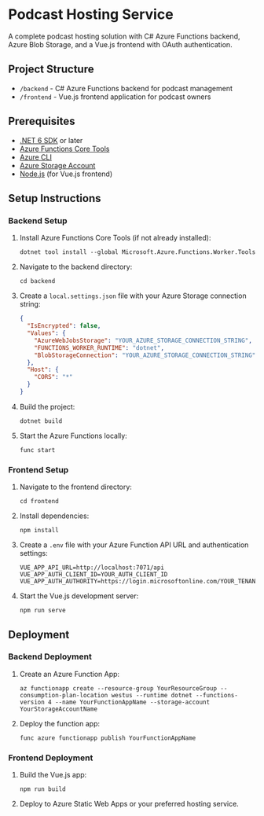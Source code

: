 # Podcast Hosting Service

A complete podcast hosting solution with C# Azure Functions backend, Azure Blob Storage, and a Vue.js frontend with OAuth authentication.

## Project Structure

- `/backend` - C# Azure Functions backend for podcast management
- `/frontend` - Vue.js frontend application for podcast owners

## Prerequisites

- [.NET 6 SDK](https://dotnet.microsoft.com/download/dotnet/6.0) or later
- [Azure Functions Core Tools](https://docs.microsoft.com/en-us/azure/azure-functions/functions-run-local)
- [Azure CLI](https://docs.microsoft.com/en-us/cli/azure/install-azure-cli)
- [Azure Storage Account](https://docs.microsoft.com/en-us/azure/storage/common/storage-account-create)
- [Node.js](https://nodejs.org/) (for Vue.js frontend)

## Setup Instructions

### Backend Setup

1. Install Azure Functions Core Tools (if not already installed):
   ```
   dotnet tool install --global Microsoft.Azure.Functions.Worker.Tools
   ```

2. Navigate to the backend directory:
   ```
   cd backend
   ```

3. Create a `local.settings.json` file with your Azure Storage connection string:
   ```json
   {
     "IsEncrypted": false,
     "Values": {
       "AzureWebJobsStorage": "YOUR_AZURE_STORAGE_CONNECTION_STRING",
       "FUNCTIONS_WORKER_RUNTIME": "dotnet",
       "BlobStorageConnection": "YOUR_AZURE_STORAGE_CONNECTION_STRING"
     },
     "Host": {
       "CORS": "*"
     }
   }
   ```

4. Build the project:
   ```
   dotnet build
   ```

5. Start the Azure Functions locally:
   ```
   func start
   ```

### Frontend Setup

1. Navigate to the frontend directory:
   ```
   cd frontend
   ```

2. Install dependencies:
   ```
   npm install
   ```

3. Create a `.env` file with your Azure Function API URL and authentication settings:
   ```
   VUE_APP_API_URL=http://localhost:7071/api
   VUE_APP_AUTH_CLIENT_ID=YOUR_AUTH_CLIENT_ID
   VUE_APP_AUTH_AUTHORITY=https://login.microsoftonline.com/YOUR_TENANT_ID
   ```

4. Start the Vue.js development server:
   ```
   npm run serve
   ```

## Deployment

### Backend Deployment

1. Create an Azure Function App:
   ```
   az functionapp create --resource-group YourResourceGroup --consumption-plan-location westus --runtime dotnet --functions-version 4 --name YourFunctionAppName --storage-account YourStorageAccountName
   ```

2. Deploy the function app:
   ```
   func azure functionapp publish YourFunctionAppName
   ```

### Frontend Deployment

1. Build the Vue.js app:
   ```
   npm run build
   ```

2. Deploy to Azure Static Web Apps or your preferred hosting service.

